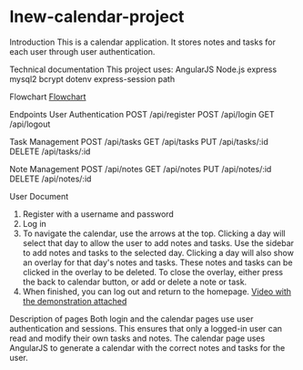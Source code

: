 # Inew-calendar-project
Introduction
This is a calendar application. It stores notes and tasks for each user through user authentication.

Technical documentation
This project uses:
AngularJS
Node.js
express
mysql2
bcrypt
dotenv
express-session
path

Flowchart
[Flowchart](docs/flowchart.png)

Endpoints
User Authentication
POST /api/register
POST /api/login
GET /api/logout

Task Management
POST /api/tasks
GET /api/tasks
PUT /api/tasks/:id
DELETE /api/tasks/:id

Note Management
POST /api/notes
GET /api/notes
PUT /api/notes/:id
DELETE /api/notes/:id

User Document
1. Register with a username and password
2. Log in
3. To navigate the calendar, use the arrows at the top.
Clicking a day will select that day to allow the user to add notes and tasks.
Use the sidebar to add notes and tasks to the selected day.
Clicking a day will also show an overlay for that day's notes and tasks.
These notes and tasks can be clicked in the overlay to be deleted.
To close the overlay, either press the back to calendar button, or add or delete a note or task.
4. When finished, you can log out and return to the homepage.
[Video with the demonstration attached](docs/CalendarProject.mp4)

Description of pages
Both login and the calendar pages use user authentication and sessions. This ensures that only a logged-in user can read and modify their own tasks and notes. The calendar page uses AngularJS to generate a calendar with the correct notes and tasks for the user.